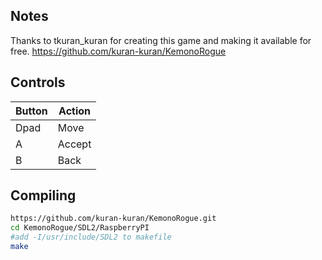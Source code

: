 ## Notes

Thanks to tkuran_kuran for creating this game and making it available for free.
https://github.com/kuran-kuran/KemonoRogue


## Controls

| Button | Action |
|--|--|
| Dpad | Move |
| A | Accept |
| B | Back |

## Compiling

```bash
https://github.com/kuran-kuran/KemonoRogue.git
cd KemonoRogue/SDL2/RaspberryPI
#add -I/usr/include/SDL2 to makefile
make
```